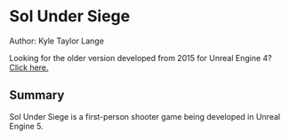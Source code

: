 # Sol Under Siege

Author: Kyle Taylor Lange

Looking for the older version developed from 2015 for Unreal Engine 4? [Click here.](https://github.com/KyleTaylorLange/SolGame)

## Summary

Sol Under Siege is a first-person shooter game being developed in Unreal Engine 5.
